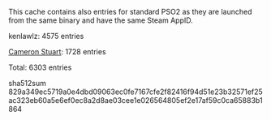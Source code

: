 This cache contains also entries for standard PSO2 as they are launched from the same binary and have the same Steam AppID.

kenlawlz: 4575 entries

[Cameron Stuart](https://github.com/Cameron-Stuart): 1728 entries

Total: 6303 entries

sha512sum 829a349ec5719a0e4dbd09063ec0fe7167cfe2f82416f94d51e23b32571ef25ac323eb60a5e6ef0ec8a2d8ae03cee1e026564805ef2e17af59c0ca65883b1864
